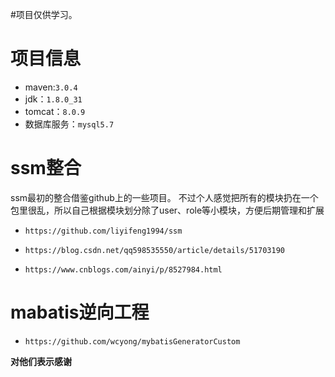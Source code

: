 #项目仅供学习。

项目信息
=======
* maven:`3.0.4`
* jdk：`1.8.0_31`
* tomcat：`8.0.9`
* 数据库服务：`mysql5.7`

ssm整合
=======
ssm最初的整合借鉴github上的一些项目。
不过个人感觉把所有的模块扔在一个包里很乱，所以自己根据模块划分除了user、role等小模块，方便后期管理和扩展

* `https://github.com/liyifeng1994/ssm`
* `https://blog.csdn.net/qq598535550/article/details/51703190`

* `https://www.cnblogs.com/ainyi/p/8527984.html`

mabatis逆向工程 
=======
* `https://github.com/wcyong/mybatisGeneratorCustom`


<b>对他们表示感谢<b>